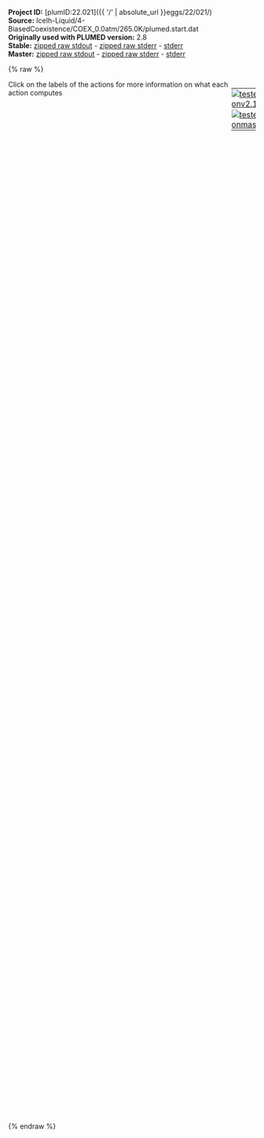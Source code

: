 **Project ID:** [plumID:22.021]({{ '/' | absolute_url }}eggs/22/021/)  
**Source:** IceIh-Liquid/4-BiasedCoexistence/COEX_0.0atm/265.0K/plumed.start.dat  
**Originally used with PLUMED version:** 2.8  
**Stable:** [zipped raw stdout](plumed.start.dat.plumed.stdout.txt.zip) - [zipped raw stderr](plumed.start.dat.plumed.stderr.txt.zip) - [stderr](plumed.start.dat.plumed.stderr)  
**Master:** [zipped raw stdout](plumed.start.dat.plumed_master.stdout.txt.zip) - [zipped raw stderr](plumed.start.dat.plumed_master.stderr.txt.zip) - [stderr](plumed.start.dat.plumed_master.stderr)  

{% raw %}
<div style="width: 100%; float:left">
<div style="width: 90%; float:left" id="value_details_data/IceIh-Liquid/4-BiasedCoexistence/COEX_0.0atm/265.0K/plumed.start.dat"> Click on the labels of the actions for more information on what each action computes </div>
<div style="width: 10%; float:left"><table><tr><td style="padding:1px"><a href="plumed.start.dat.plumed.stderr"><img src="https://img.shields.io/badge/v2.10-passing-green.svg" alt="tested onv2.10" /></a></td></tr><tr><td style="padding:1px"><a href="plumed.start.dat.plumed_master.stderr"><img src="https://img.shields.io/badge/master-passing-green.svg" alt="tested onmaster" /></a></td></tr></table></div></div>
<pre style="width=97%;">
<span class="plumedtooltip" style="color:blue"># vim:ft=plumed<span class="right">Enables syntax highlighting for PLUMED files in vim. See <a href="https://www.plumed.org/doc-master/user-doc/html/_vim_syntax.html">here for more details. </a><i></i></span></span>

<br/><span id="data/IceIh-Liquid/4-BiasedCoexistence/COEX_0.0atm/265.0K/plumed.start.datplumed.smooth.dat_short"><span class="plumedtooltip" style="color:green">INCLUDE<span class="right">Includes an external input file, similar to #include in C preprocessor. <a href="https://www.plumed.org/doc-master/user-doc/html/_i_n_c_l_u_d_e.html">More details</a>. Show <a class="toggler" href='javascript:;' onclick='toggleDisplay("data/IceIh-Liquid/4-BiasedCoexistence/COEX_0.0atm/265.0K/plumed.start.datplumed.smooth.dat");'>included file</a><i></i></span></span> <span class="plumedtooltip">FILE<span class="right">file to be included<i></i></span></span>=<a class="toggler" href='javascript:;' onclick='toggleDisplay("data/IceIh-Liquid/4-BiasedCoexistence/COEX_0.0atm/265.0K/plumed.start.datplumed.smooth.dat");'>plumed.smooth.dat</a>
</span><span id="data/IceIh-Liquid/4-BiasedCoexistence/COEX_0.0atm/265.0K/plumed.start.datplumed.smooth.dat_long" style="display:none;"><span style="color:blue" class="comment"># The command:
</span><span class="toggler" style="color:red" onclick='toggleDisplay("data/IceIh-Liquid/4-BiasedCoexistence/COEX_0.0atm/265.0K/plumed.start.datplumed.smooth.dat")'># INCLUDE FILE=plumed.smooth.dat
</span><span style="color:blue" class="comment"># ensures PLUMED loads the contents of the file called plumed.smooth.dat</span>
<span style="color:blue" class="comment"># The contents of this file are shown below (click the red comment to hide them).</span>
<span style="display:none;" id="data/IceIh-Liquid/4-BiasedCoexistence/COEX_0.0atm/265.0K/plumed.start.datplumed.smooth.dat">The INCLUDE action with label <b>plumed.smooth.dat</b> calculates something</span><span class="plumedtooltip" style="color:green">ENVIRONMENTSIMILARITY<span class="right">Measure how similar the environment around atoms is to that found in some reference crystal structure. <a href="https://www.plumed.org/doc-master/user-doc/html/_e_n_v_i_r_o_n_m_e_n_t_s_i_m_i_l_a_r_i_t_y.html" style="color:green">More details</a><i></i></span></span> ...
 <span class="plumedtooltip">SPECIES<span class="right">this keyword is used for colvars such as coordination number<i></i></span></span>=1-1728:3
 <span class="plumedtooltip">SIGMA<span class="right"> the width to use for the gaussian kernels<i></i></span></span>=0.070
 <span class="plumedtooltip">CRYSTAL_STRUCTURE<span class="right"> Targeted crystal structure<i></i></span></span>=CUSTOM
 <span class="plumedtooltip">LABEL<span class="right">a label for the action so that its output can be referenced in the input to other actions<i></i></span></span>=<b name="data/IceIh-Liquid/4-BiasedCoexistence/COEX_0.0atm/265.0K/plumed.start.datrefcv" onclick='showPath("data/IceIh-Liquid/4-BiasedCoexistence/COEX_0.0atm/265.0K/plumed.start.dat","data/IceIh-Liquid/4-BiasedCoexistence/COEX_0.0atm/265.0K/plumed.start.datrefcv","data/IceIh-Liquid/4-BiasedCoexistence/COEX_0.0atm/265.0K/plumed.start.datrefcv","blue")'>refcv</b><span style="display:none;" id="data/IceIh-Liquid/4-BiasedCoexistence/COEX_0.0atm/265.0K/plumed.start.datrefcv">The CUSTOM action with label <b>refcv</b> calculates the following quantities:<table  align="center" frame="void" width="95%" cellpadding="5%"><tr><td width="5%"><b> Quantity </b>  </td><td width="5%"><b> Type </b>  </td><td><b> Description </b> </td></tr><tr><td width="5%">refcv</td><td width="5%"><font color="blue">vector</font></td><td>the vector obtained by doing an element-wise application of an arbitrary function to the input vectors</td></tr></table></span>
 <span class="plumedtooltip">REFERENCE_1<span class="right">PDB files with relative distances from central atom<i></i></span></span>=env1h.pdb
 <span class="plumedtooltip">REFERENCE_2<span class="right">PDB files with relative distances from central atom<i></i></span></span>=env2h.pdb
 <span class="plumedtooltip">REFERENCE_3<span class="right">PDB files with relative distances from central atom<i></i></span></span>=env3h.pdb
 <span class="plumedtooltip">REFERENCE_4<span class="right">PDB files with relative distances from central atom<i></i></span></span>=env4h.pdb
 <span class="plumedtooltip">MORE_THAN<span class="right">calculate the number of variables that are more than a certain target value<i></i></span></span>={CUBIC D_0=0.54 D_MAX=0.97}
 <span class="plumedtooltip">MEAN<span class="right"> calculate the mean of all the quantities<i></i></span></span>
... ENVIRONMENTSIMILARITY
<span style="color:blue"># --- End of included input --- </span></span><br/><span style="color:blue" class="comment"># Target uniform distribution of the order parameter between 240 and 288 molecules</span>
<span style="color:blue" class="comment"># i.e. between 5 and 6 layers, each of 48 molecules</span>
<span id="data/IceIh-Liquid/4-BiasedCoexistence/COEX_0.0atm/265.0K/plumed.start.datdefumb1_short"><b name="data/IceIh-Liquid/4-BiasedCoexistence/COEX_0.0atm/265.0K/plumed.start.datumb1" onclick='showPath("data/IceIh-Liquid/4-BiasedCoexistence/COEX_0.0atm/265.0K/plumed.start.dat","data/IceIh-Liquid/4-BiasedCoexistence/COEX_0.0atm/265.0K/plumed.start.datumb1","data/IceIh-Liquid/4-BiasedCoexistence/COEX_0.0atm/265.0K/plumed.start.datumb1","black")'>umb1</b><span style="display:none;" id="data/IceIh-Liquid/4-BiasedCoexistence/COEX_0.0atm/265.0K/plumed.start.datumb1">The ECV_UMBRELLAS_LINE action with label <b>umb1</b> calculates the following quantities:<table  align="center" frame="void" width="95%" cellpadding="5%"><tr><td width="5%"><b> Quantity </b>  </td><td width="5%"><b> Type </b>  </td><td><b> Description </b> </td></tr><tr><td width="5%">umb1.refcv_morethan</td><td width="5%"><font color="black">scalar</font></td><td>the value of the argument named refcv_morethan</td></tr></table></span>: <span class="plumedtooltip" style="color:green">ECV_UMBRELLAS_LINE<span class="right">Target a multiumbrella ensemble, by combining systems each with a parabolic bias potential at a different location. This action has <a class="toggler" href='javascript:;' onclick='toggleDisplay("data/IceIh-Liquid/4-BiasedCoexistence/COEX_0.0atm/265.0K/plumed.start.datdefumb1");'>hidden defaults</a>. <a href="https://www.plumed.org/doc-master/user-doc/html/_e_c_v__u_m_b_r_e_l_l_a_s__l_i_n_e.html">More details</a><i></i></span></span> <span class="plumedtooltip">ARG<span class="right">the labels of the scalar values that are input to this action<i></i></span></span>=<b name="data/IceIh-Liquid/4-BiasedCoexistence/COEX_0.0atm/265.0K/plumed.start.datrefcv">refcv.morethan</b> <span class="plumedtooltip">TEMP<span class="right"> temperature<i></i></span></span>=265.0 <span class="plumedtooltip">CV_MIN<span class="right">the minimum of the CV range to be explored<i></i></span></span>=240.0 <span class="plumedtooltip">CV_MAX<span class="right">the maximum of the CV range to be explored<i></i></span></span>=288.0 <span class="plumedtooltip">SIGMA<span class="right">sigma of the umbrella Gaussians<i></i></span></span>=1 <span class="plumedtooltip">BARRIER<span class="right">a guess of the free energy barrier to be overcome (better to stay higher than lower)<i></i></span></span>=50
</span><span id="data/IceIh-Liquid/4-BiasedCoexistence/COEX_0.0atm/265.0K/plumed.start.datdefumb1_long" style="display:none;"><b name="data/IceIh-Liquid/4-BiasedCoexistence/COEX_0.0atm/265.0K/plumed.start.datumb1" onclick='showPath("data/IceIh-Liquid/4-BiasedCoexistence/COEX_0.0atm/265.0K/plumed.start.dat","data/IceIh-Liquid/4-BiasedCoexistence/COEX_0.0atm/265.0K/plumed.start.datumb1","data/IceIh-Liquid/4-BiasedCoexistence/COEX_0.0atm/265.0K/plumed.start.datumb1","black")'>umb1</b>: <span class="plumedtooltip" style="color:green">ECV_UMBRELLAS_LINE<span class="right">Target a multiumbrella ensemble, by combining systems each with a parabolic bias potential at a different location. This action uses the <a class="toggler" href='javascript:;' onclick='toggleDisplay("data/IceIh-Liquid/4-BiasedCoexistence/COEX_0.0atm/265.0K/plumed.start.datdefumb1");'>defaults shown here</a>. <a href="https://www.plumed.org/doc-master/user-doc/html/_e_c_v__u_m_b_r_e_l_l_a_s__l_i_n_e.html">More details</a><i></i></span></span> <span class="plumedtooltip">ARG<span class="right">the labels of the scalar values that are input to this action<i></i></span></span>=<b name="data/IceIh-Liquid/4-BiasedCoexistence/COEX_0.0atm/265.0K/plumed.start.datrefcv">refcv.morethan</b> <span class="plumedtooltip">TEMP<span class="right"> temperature<i></i></span></span>=265.0 <span class="plumedtooltip">CV_MIN<span class="right">the minimum of the CV range to be explored<i></i></span></span>=240.0 <span class="plumedtooltip">CV_MAX<span class="right">the maximum of the CV range to be explored<i></i></span></span>=288.0 <span class="plumedtooltip">SIGMA<span class="right">sigma of the umbrella Gaussians<i></i></span></span>=1 <span class="plumedtooltip">BARRIER<span class="right">a guess of the free energy barrier to be overcome (better to stay higher than lower)<i></i></span></span>=50  <span class="plumedtooltip">SPACING<span class="right"> the distance between umbrellas, in units of SIGMA<i></i></span></span>=1
</span><span id="data/IceIh-Liquid/4-BiasedCoexistence/COEX_0.0atm/265.0K/plumed.start.datdefopes_short"><b name="data/IceIh-Liquid/4-BiasedCoexistence/COEX_0.0atm/265.0K/plumed.start.datopes" onclick='showPath("data/IceIh-Liquid/4-BiasedCoexistence/COEX_0.0atm/265.0K/plumed.start.dat","data/IceIh-Liquid/4-BiasedCoexistence/COEX_0.0atm/265.0K/plumed.start.datopes","data/IceIh-Liquid/4-BiasedCoexistence/COEX_0.0atm/265.0K/plumed.start.datopes","black")'>opes</b><span style="display:none;" id="data/IceIh-Liquid/4-BiasedCoexistence/COEX_0.0atm/265.0K/plumed.start.datopes">The OPES_EXPANDED action with label <b>opes</b> calculates the following quantities:<table  align="center" frame="void" width="95%" cellpadding="5%"><tr><td width="5%"><b> Quantity </b>  </td><td width="5%"><b> Type </b>  </td><td><b> Description </b> </td></tr><tr><td width="5%">opes.bias</td><td width="5%"><font color="black">scalar</font></td><td>the instantaneous value of the bias potential</td></tr></table></span>: <span class="plumedtooltip" style="color:green">OPES_EXPANDED<span class="right">On-the-fly probability enhanced sampling with expanded ensembles for the target distribution. This action has <a class="toggler" href='javascript:;' onclick='toggleDisplay("data/IceIh-Liquid/4-BiasedCoexistence/COEX_0.0atm/265.0K/plumed.start.datdefopes");'>hidden defaults</a>. <a href="https://www.plumed.org/doc-master/user-doc/html/_o_p_e_s__e_x_p_a_n_d_e_d.html">More details</a><i></i></span></span> <span class="plumedtooltip">ARG<span class="right">the label of the ECVs that define the expansion<i></i></span></span>=<b name="data/IceIh-Liquid/4-BiasedCoexistence/COEX_0.0atm/265.0K/plumed.start.datumb1">umb1.*</b> <span class="plumedtooltip">PACE<span class="right">how often the bias is updated<i></i></span></span>=500 <span class="plumedtooltip">STRIDE<span class="right">the frequency with which the forces due to the bias should be calculated<i></i></span></span>=1 <span class="plumedtooltip">WALKERS_MPI<span class="right"> switch on MPI version of multiple walkers<i></i></span></span>
</span><span id="data/IceIh-Liquid/4-BiasedCoexistence/COEX_0.0atm/265.0K/plumed.start.datdefopes_long" style="display:none;"><b name="data/IceIh-Liquid/4-BiasedCoexistence/COEX_0.0atm/265.0K/plumed.start.datopes" onclick='showPath("data/IceIh-Liquid/4-BiasedCoexistence/COEX_0.0atm/265.0K/plumed.start.dat","data/IceIh-Liquid/4-BiasedCoexistence/COEX_0.0atm/265.0K/plumed.start.datopes","data/IceIh-Liquid/4-BiasedCoexistence/COEX_0.0atm/265.0K/plumed.start.datopes","black")'>opes</b>: <span class="plumedtooltip" style="color:green">OPES_EXPANDED<span class="right">On-the-fly probability enhanced sampling with expanded ensembles for the target distribution. This action uses the <a class="toggler" href='javascript:;' onclick='toggleDisplay("data/IceIh-Liquid/4-BiasedCoexistence/COEX_0.0atm/265.0K/plumed.start.datdefopes");'>defaults shown here</a>. <a href="https://www.plumed.org/doc-master/user-doc/html/_o_p_e_s__e_x_p_a_n_d_e_d.html">More details</a><i></i></span></span> <span class="plumedtooltip">ARG<span class="right">the label of the ECVs that define the expansion<i></i></span></span>=<b name="data/IceIh-Liquid/4-BiasedCoexistence/COEX_0.0atm/265.0K/plumed.start.datumb1">umb1.*</b> <span class="plumedtooltip">PACE<span class="right">how often the bias is updated<i></i></span></span>=500 <span class="plumedtooltip">STRIDE<span class="right">the frequency with which the forces due to the bias should be calculated<i></i></span></span>=1 <span class="plumedtooltip">WALKERS_MPI<span class="right"> switch on MPI version of multiple walkers<i></i></span></span>  <span class="plumedtooltip">OBSERVATION_STEPS<span class="right"> number of unbiased initial PACE steps to collect statistics for initialization<i></i></span></span>=100 <span class="plumedtooltip">FILE<span class="right"> a file with the estimate of the relative Delta F for each component of the target and of the global c(t)<i></i></span></span>=DELTAFS <span class="plumedtooltip">PRINT_STRIDE<span class="right"> stride for printing to DELTAFS file, in units of PACE<i></i></span></span>=100
</span><br/><span id="data/IceIh-Liquid/4-BiasedCoexistence/COEX_0.0atm/265.0K/plumed.start.datplumed.strict.dat_short"><span class="plumedtooltip" style="color:green">INCLUDE<span class="right">Includes an external input file, similar to #include in C preprocessor. <a href="https://www.plumed.org/doc-master/user-doc/html/_i_n_c_l_u_d_e.html">More details</a>. Show <a class="toggler" href='javascript:;' onclick='toggleDisplay("data/IceIh-Liquid/4-BiasedCoexistence/COEX_0.0atm/265.0K/plumed.start.datplumed.strict.dat");'>included file</a><i></i></span></span> <span class="plumedtooltip">FILE<span class="right">file to be included<i></i></span></span>=<a class="toggler" href='javascript:;' onclick='toggleDisplay("data/IceIh-Liquid/4-BiasedCoexistence/COEX_0.0atm/265.0K/plumed.start.datplumed.strict.dat");'>plumed.strict.dat</a>
</span><span id="data/IceIh-Liquid/4-BiasedCoexistence/COEX_0.0atm/265.0K/plumed.start.datplumed.strict.dat_long" style="display:none;"><span style="color:blue" class="comment"># The command:
</span><span class="toggler" style="color:red" onclick='toggleDisplay("data/IceIh-Liquid/4-BiasedCoexistence/COEX_0.0atm/265.0K/plumed.start.datplumed.strict.dat")'># INCLUDE FILE=plumed.strict.dat
</span><span style="color:blue" class="comment"># ensures PLUMED loads the contents of the file called plumed.strict.dat</span>
<span style="color:blue" class="comment"># The contents of this file are shown below (click the red comment to hide them).</span>

<br/><span style="color:blue" class="comment"># Strict CV</span>
<span style="display:none;" id="data/IceIh-Liquid/4-BiasedCoexistence/COEX_0.0atm/265.0K/plumed.start.datplumed.strict.dat">The INCLUDE action with label <b>plumed.strict.dat</b> calculates something</span><span class="plumedtooltip" style="color:green">ENVIRONMENTSIMILARITY<span class="right">Measure how similar the environment around atoms is to that found in some reference crystal structure. <a href="https://www.plumed.org/doc-master/user-doc/html/_e_n_v_i_r_o_n_m_e_n_t_s_i_m_i_l_a_r_i_t_y.html" style="color:green">More details</a><i></i></span></span> ...
 <span class="plumedtooltip">SPECIES<span class="right">this keyword is used for colvars such as coordination number<i></i></span></span>=1-1728:3
 <span class="plumedtooltip">SIGMA<span class="right"> the width to use for the gaussian kernels<i></i></span></span>=0.070
 <span class="plumedtooltip">CRYSTAL_STRUCTURE<span class="right"> Targeted crystal structure<i></i></span></span>=CUSTOM
 <span class="plumedtooltip">LABEL<span class="right">a label for the action so that its output can be referenced in the input to other actions<i></i></span></span>=<b name="data/IceIh-Liquid/4-BiasedCoexistence/COEX_0.0atm/265.0K/plumed.start.datrefcv2" onclick='showPath("data/IceIh-Liquid/4-BiasedCoexistence/COEX_0.0atm/265.0K/plumed.start.dat","data/IceIh-Liquid/4-BiasedCoexistence/COEX_0.0atm/265.0K/plumed.start.datrefcv2","data/IceIh-Liquid/4-BiasedCoexistence/COEX_0.0atm/265.0K/plumed.start.datrefcv2","blue")'>refcv2</b><span style="display:none;" id="data/IceIh-Liquid/4-BiasedCoexistence/COEX_0.0atm/265.0K/plumed.start.datrefcv2">The CUSTOM action with label <b>refcv2</b> calculates the following quantities:<table  align="center" frame="void" width="95%" cellpadding="5%"><tr><td width="5%"><b> Quantity </b>  </td><td width="5%"><b> Type </b>  </td><td><b> Description </b> </td></tr><tr><td width="5%">refcv2</td><td width="5%"><font color="blue">vector</font></td><td>the vector obtained by doing an element-wise application of an arbitrary function to the input vectors</td></tr></table></span>
 <span class="plumedtooltip">REFERENCE_1<span class="right">PDB files with relative distances from central atom<i></i></span></span>=env1h.pdb
 <span class="plumedtooltip">REFERENCE_2<span class="right">PDB files with relative distances from central atom<i></i></span></span>=env2h.pdb
 <span class="plumedtooltip">REFERENCE_3<span class="right">PDB files with relative distances from central atom<i></i></span></span>=env3h.pdb
 <span class="plumedtooltip">REFERENCE_4<span class="right">PDB files with relative distances from central atom<i></i></span></span>=env4h.pdb
 <span class="plumedtooltip">MORE_THAN<span class="right">calculate the number of variables that are more than a certain target value<i></i></span></span>={CUBIC D_0=0.7275 D_MAX=0.7276} <span style="color:blue" class="comment"># Change this value to the point where distributions meet</span>
 <span class="plumedtooltip">MEAN<span class="right"> calculate the mean of all the quantities<i></i></span></span>
... ENVIRONMENTSIMILARITY
<span style="color:blue"># --- End of included input --- </span></span><br/><br/><span class="plumedtooltip" style="color:green">PRINT<span class="right">Print quantities to a file. <a href="https://www.plumed.org/doc-master/user-doc/html/_p_r_i_n_t.html" style="color:green">More details</a><i></i></span></span> <span class="plumedtooltip">STRIDE<span class="right"> the frequency with which the quantities of interest should be output<i></i></span></span>=500  <span class="plumedtooltip">ARG<span class="right">the labels of the values that you would like to print to the file<i></i></span></span>=* <span class="plumedtooltip">FILE<span class="right">the name of the file on which to output these quantities<i></i></span></span>=COLVAR
</pre>
{% endraw %}
